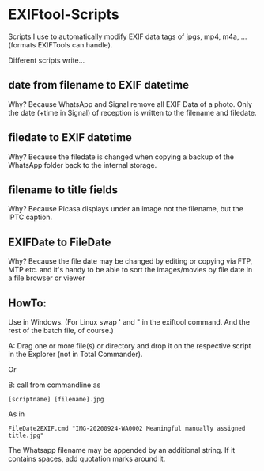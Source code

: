 # EXIFtool-Scripts
Scripts I use to automatically modify EXIF data tags of jpgs, mp4, m4a, ... (formats EXIFTools can handle).

Different scripts write...
## date from filename to EXIF datetime
Why?
Because WhatsApp and Signal remove all EXIF Data of a photo. Only the date (+time in Signal) of reception is written to the filename and filedate.
## filedate to EXIF datetime
Why?
Because the filedate is changed when copying a backup of the WhatsApp folder back to the internal storage.

## filename to title fields
Why?
Because Picasa displays under an image not the filename, but the IPTC caption.

## EXIFDate to FileDate
Why?
Because the file date may be changed by editing or copying via FTP, MTP etc. and it's handy to be able to sort the images/movies by file date in a file browser or viewer

## HowTo:
Use in Windows. (For Linux swap ' and " in the exiftool command. And the rest of the batch file, of course.)

A: Drag one or more file(s) or directory and drop it on the respective script in the Explorer (not in Total Commander).

Or

B: call from commandline as

    [scriptname] [filename].jpg

As in

    FileDate2EXIF.cmd "IMG-20200924-WA0002 Meaningful manually assigned title.jpg"

The Whatsapp filename may be appended by an additional string. If it contains spaces, add quotation marks around it.
